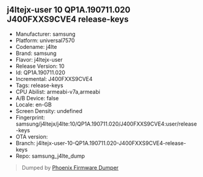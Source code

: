## j4ltejx-user 10 QP1A.190711.020 J400FXXS9CVE4 release-keys
- Manufacturer: samsung
- Platform: universal7570
- Codename: j4lte
- Brand: samsung
- Flavor: j4ltejx-user
- Release Version: 10
- Id: QP1A.190711.020
- Incremental: J400FXXS9CVE4
- Tags: release-keys
- CPU Abilist: armeabi-v7a,armeabi
- A/B Device: false
- Locale: en-GB
- Screen Density: undefined
- Fingerprint: samsung/j4ltejx/j4lte:10/QP1A.190711.020/J400FXXS9CVE4:user/release-keys
- OTA version: 
- Branch: j4ltejx-user-10-QP1A.190711.020-J400FXXS9CVE4-release-keys
- Repo: samsung_j4lte_dump


>Dumped by [Phoenix Firmware Dumper](https://github.com/DroidDumps/phoenix_firmware_dumper)
